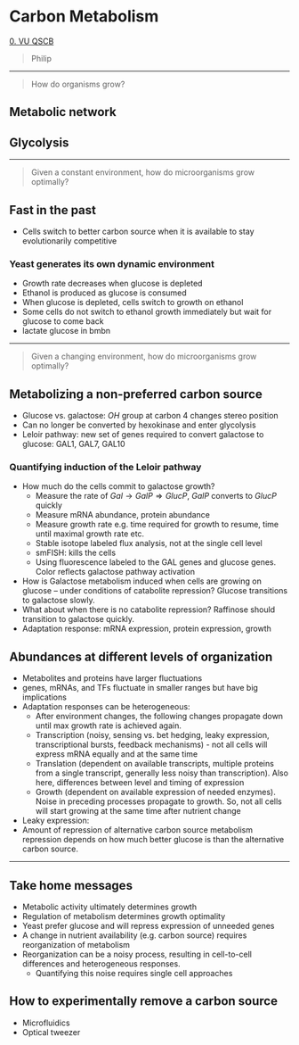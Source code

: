 # Carbon Metabolism

[0. VU QSCB](Biology/VU%20Quantitative%20Single%20Cell%20Biology/0.%20VU%20QSCB.md)
> Philip

---

> How do organisms grow?

## 

## Metabolic network
## Glycolysis

---


> Given a constant environment, how do microorganisms grow optimally?

## Fast in the past

- Cells switch to better carbon source when it is available to stay evolutionarily competitive

### Yeast generates its own dynamic environment

- Growth rate decreases when glucose is depleted
- Ethanol is produced as glucose is consumed
- When glucose is depleted, cells switch to growth on ethanol
- Some cells do not switch to ethanol growth immediately but wait for glucose to come back
- lactate glucose in bmbn

--- 

> Given a changing environment, how do microorganisms grow optimally?

## Metabolizing a non-preferred carbon source

- Glucose vs. galactose: $OH$ group at carbon 4 changes stereo position
- Can no longer be converted by hexokinase and enter glycolysis
- Leloir pathway: new set of genes required to convert galactose to glucose: GAL1, GAL7, GAL10

### Quantifying induction of the Leloir pathway

- How much do the cells commit to galactose growth?
	- Measure the rate of $Gal\rightarrow GalP\Rightarrow GlucP$, $GalP$ converts to $GlucP$ quickly
	- Measure mRNA abundance, protein abundance
	- Measure growth rate e.g. time required for growth to resume, time until maximal growth rate etc.
	- Stable isotope labeled flux analysis, not at the single cell level
	- smFISH: kills the cells
	- Using fluorescence labeled to the GAL genes and glucose genes. Color reflects galactose pathway activation
- How is Galactose metabolism induced when cells are growing on glucose – under conditions of catabolite repression? Glucose transitions to galactose slowly.
- What about when there is no catabolite repression? Raffinose should transition to galactose quickly.
- Adaptation response: mRNA expression, protein expression, growth

## Abundances at different levels of organization

- Metabolites and proteins have larger fluctuations
- genes, mRNAs, and TFs fluctuate in smaller ranges but have big implications
- Adaptation responses can be heterogeneous:
	- After environment changes, the following changes propagate down until max growth rate is achieved again.
	- Transcription (noisy, sensing vs. bet hedging, leaky expression, transcriptional bursts, feedback mechanisms)  - not all cells will express mRNA equally and at the same time
	- Translation (dependent on available transcripts, multiple proteins from a single transcript, generally less noisy than transcription). Also here, differences between level and timing of expression
	- Growth (dependent on available expression of needed enzymes). Noise in preceding processes propagate to growth. So, not all cells will start growing at the same time after nutrient change
- Leaky expression: 
- Amount of repression of alternative carbon source metabolism repression depends on how much better glucose is than the alternative carbon source.

---

## Take home messages

- Metabolic activity ultimately determines growth
- Regulation of metabolism determines growth optimality
- Yeast prefer glucose and will repress expression of unneeded genes
- A change in nutrient availability (e.g. carbon source) requires reorganization of metabolism
- Reorganization can be a noisy process, resulting in cell-to-cell differences and heterogeneous responses.
	- Quantifying this noise requires single cell approaches

## How to experimentally remove a carbon source

- Microfluidics
- Optical tweezer